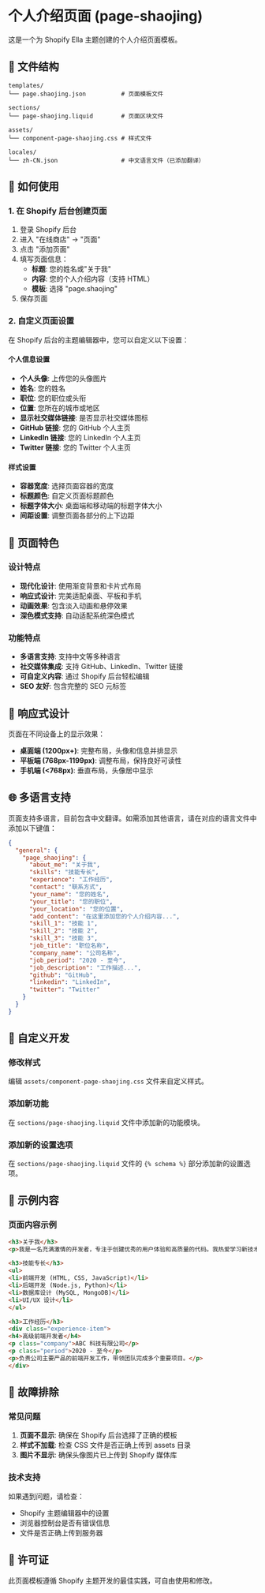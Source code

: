 # 个人介绍页面 (page-shaojing)

这是一个为 Shopify Ella 主题创建的个人介绍页面模板。

## 📁 文件结构

```
templates/
└── page.shaojing.json          # 页面模板文件

sections/
└── page-shaojing.liquid        # 页面区块文件

assets/
└── component-page-shaojing.css # 样式文件

locales/
└── zh-CN.json                  # 中文语言文件（已添加翻译）
```

## 🚀 如何使用

### 1. 在 Shopify 后台创建页面

1. 登录 Shopify 后台
2. 进入 "在线商店" → "页面"
3. 点击 "添加页面"
4. 填写页面信息：
   - **标题**: 您的姓名或"关于我"
   - **内容**: 您的个人介绍内容（支持 HTML）
   - **模板**: 选择 "page.shaojing"
5. 保存页面

### 2. 自定义页面设置

在 Shopify 后台的主题编辑器中，您可以自定义以下设置：

#### 个人信息设置
- **个人头像**: 上传您的头像图片
- **姓名**: 您的姓名
- **职位**: 您的职位或头衔
- **位置**: 您所在的城市或地区
- **显示社交媒体链接**: 是否显示社交媒体图标
- **GitHub 链接**: 您的 GitHub 个人主页
- **LinkedIn 链接**: 您的 LinkedIn 个人主页
- **Twitter 链接**: 您的 Twitter 个人主页

#### 样式设置
- **容器宽度**: 选择页面容器的宽度
- **标题颜色**: 自定义页面标题颜色
- **标题字体大小**: 桌面端和移动端的标题字体大小
- **间距设置**: 调整页面各部分的上下边距

## 🎨 页面特色

### 设计特点
- **现代化设计**: 使用渐变背景和卡片式布局
- **响应式设计**: 完美适配桌面、平板和手机
- **动画效果**: 包含淡入动画和悬停效果
- **深色模式支持**: 自动适配系统深色模式

### 功能特点
- **多语言支持**: 支持中文等多种语言
- **社交媒体集成**: 支持 GitHub、LinkedIn、Twitter 链接
- **可自定义内容**: 通过 Shopify 后台轻松编辑
- **SEO 友好**: 包含完整的 SEO 元标签

## 📱 响应式设计

页面在不同设备上的显示效果：

- **桌面端 (1200px+)**: 完整布局，头像和信息并排显示
- **平板端 (768px-1199px)**: 调整布局，保持良好可读性
- **手机端 (<768px)**: 垂直布局，头像居中显示

## 🌐 多语言支持

页面支持多语言，目前包含中文翻译。如需添加其他语言，请在对应的语言文件中添加以下键值：

```json
{
  "general": {
    "page_shaojing": {
      "about_me": "关于我",
      "skills": "技能专长",
      "experience": "工作经历",
      "contact": "联系方式",
      "your_name": "您的姓名",
      "your_title": "您的职位",
      "your_location": "您的位置",
      "add_content": "在这里添加您的个人介绍内容...",
      "skill_1": "技能 1",
      "skill_2": "技能 2", 
      "skill_3": "技能 3",
      "job_title": "职位名称",
      "company_name": "公司名称",
      "job_period": "2020 - 至今",
      "job_description": "工作描述...",
      "github": "GitHub",
      "linkedin": "LinkedIn",
      "twitter": "Twitter"
    }
  }
}
```

## 🔧 自定义开发

### 修改样式
编辑 `assets/component-page-shaojing.css` 文件来自定义样式。

### 添加新功能
在 `sections/page-shaojing.liquid` 文件中添加新的功能模块。

### 添加新的设置选项
在 `sections/page-shaojing.liquid` 文件的 `{% schema %}` 部分添加新的设置选项。

## 📝 示例内容

### 页面内容示例
```html
<h3>关于我</h3>
<p>我是一名充满激情的开发者，专注于创建优秀的用户体验和高质量的代码。我热爱学习新技术，并且喜欢与团队合作解决复杂问题。</p>

<h3>技能专长</h3>
<ul>
<li>前端开发 (HTML, CSS, JavaScript)</li>
<li>后端开发 (Node.js, Python)</li>
<li>数据库设计 (MySQL, MongoDB)</li>
<li>UI/UX 设计</li>
</ul>

<h3>工作经历</h3>
<div class="experience-item">
<h4>高级前端开发者</h4>
<p class="company">ABC 科技有限公司</p>
<p class="period">2020 - 至今</p>
<p>负责公司主要产品的前端开发工作，带领团队完成多个重要项目。</p>
</div>
```

## 🐛 故障排除

### 常见问题

1. **页面不显示**: 确保在 Shopify 后台选择了正确的模板
2. **样式不加载**: 检查 CSS 文件是否正确上传到 assets 目录
3. **图片不显示**: 确保头像图片已上传到 Shopify 媒体库

### 技术支持

如果遇到问题，请检查：
- Shopify 主题编辑器中的设置
- 浏览器控制台是否有错误信息
- 文件是否正确上传到服务器

## 📄 许可证

此页面模板遵循 Shopify 主题开发的最佳实践，可自由使用和修改。 